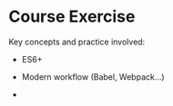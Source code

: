 # Course Exercise

Key concepts and practice involved:

- ES6+

- Modern workflow (Babel, Webpack...)

-
